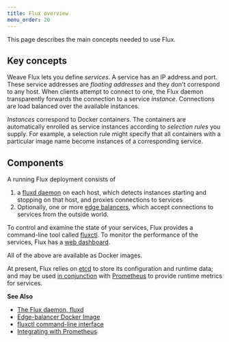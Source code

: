 ```yaml
---
title: Flux overview
menu_order: 20
---
```


This page describes the main concepts needed to use Flux.

## Key concepts

Weave Flux lets you define _services_.  A service has an IP address
and port.  These service addresses are _floating addresses_ and they
don't correspond to any host.  When clients attempt to connect to one,
the Flux daemon transparently forwards the connection to a service
_instance_.  Connections are load balanced over the available
instances.

_Instances_ correspond to Docker containers.  The containers are
automatically enrolled as service instances according to _selection
rules_ you supply.  For example, a selection rule might specify that
all containers with a particular image name become instances of a
corresponding service.

## Components

A running Flux deployment consists of

 1. a [fluxd daemon](/site/daemon.md) on each host, which detects
    instances starting and stopping on that host, and proxies
    connections to services
 2. Optionally, one or more [edge balancers](/site/edgebal.md), which
    accept connections to services from the outside world.

To control and examine the state of your services, Flux provides a
command-line tool called [fluxctl](/site/fluxctl.md). To monitor the
performance of the services, Flux has a [web dashboard](/site/web.md).

All of the above are available as Docker images.

At present, Flux relies on [etcd][etcd-site] to store its
configuration and runtime data; and may be used [in
conjunction](/site/prometheus.md) with [Prometheus][prometheus-site]
to provide runtime metrics for services.

[etcd-site]: https://github.com/coreos/etcd
[prometheus-site]: https://github.com/prometheus/prometheus


**See Also**

 * [ The Flux daemon, fluxd](/site/daemon.md)
 * [Edge-balancer Docker Image](/site/edgebal.md)
 * [fluxctl command-line interface](/site/fluxctl.md)
 * [Integrating with Prometheus](/site/prometheus.md)